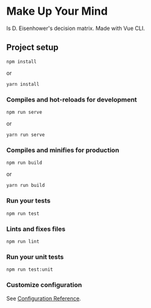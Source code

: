 # Make Up Your Mind

Is D. Eisenhower's decision matrix. Made with Vue CLI.

## Project setup
```
npm install
```
or
```
yarn install
```

### Compiles and hot-reloads for development
```
npm run serve
```
or
```
yarn run serve
```

### Compiles and minifies for production
```
npm run build
```
or
```
yarn run build
```

### Run your tests
```
npm run test
```

### Lints and fixes files
```
npm run lint
```

### Run your unit tests
```
npm run test:unit
```

### Customize configuration
See [Configuration Reference](https://cli.vuejs.org/config/).
